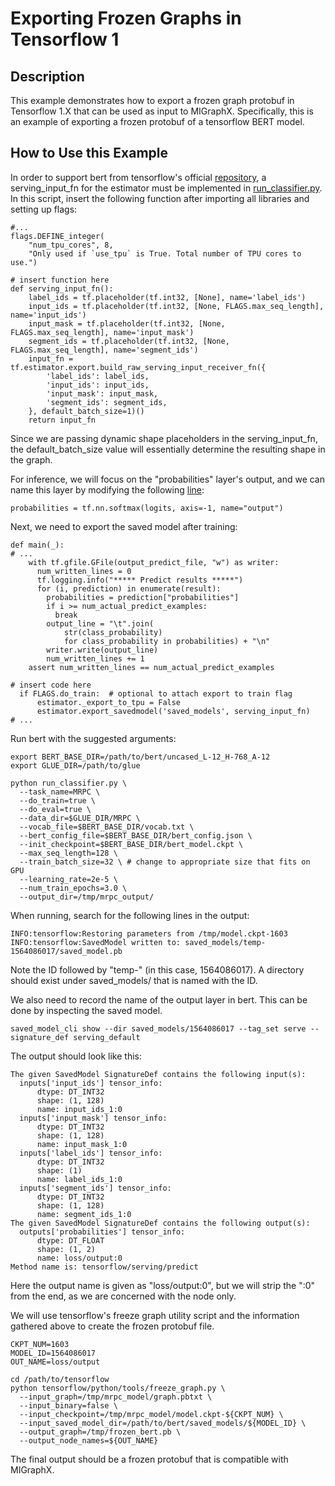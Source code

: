 # Exporting Frozen Graphs in Tensorflow 1

## Description
This example demonstrates how to export a frozen graph protobuf in Tensorflow 1.X that can be used as input to MIGraphX. Specifically, this is an example of exporting a frozen protobuf of a tensorflow BERT model. 

## How to Use this Example


In order to support bert from tensorflow's official [repository](https://github.com/google-research/bert), a serving_input_fn for the estimator must be implemented in [run_classifier.py](https://github.com/google-research/bert/blob/master/run_classifier.py). In this script, insert the following function after importing all libraries and setting up flags:

```
#...
flags.DEFINE_integer(
    "num_tpu_cores", 8,
    "Only used if `use_tpu` is True. Total number of TPU cores to use.")

# insert function here
def serving_input_fn():
    label_ids = tf.placeholder(tf.int32, [None], name='label_ids')
    input_ids = tf.placeholder(tf.int32, [None, FLAGS.max_seq_length], name='input_ids')
    input_mask = tf.placeholder(tf.int32, [None, FLAGS.max_seq_length], name='input_mask')
    segment_ids = tf.placeholder(tf.int32, [None, FLAGS.max_seq_length], name='segment_ids')
    input_fn = tf.estimator.export.build_raw_serving_input_receiver_fn({
        'label_ids': label_ids,
        'input_ids': input_ids,
        'input_mask': input_mask,
        'segment_ids': segment_ids,
    }, default_batch_size=1)()
    return input_fn
```

Since we are passing dynamic shape placeholders in the serving_input_fn, the default_batch_size value will essentially determine the resulting shape in the graph.

For inference, we will focus on the "probabilities" layer's output, and we can name this layer by modifying the following [line](https://github.com/google-research/bert/blob/master/run_classifier.py#L608):

```
probabilities = tf.nn.softmax(logits, axis=-1, name="output")

```

Next, we need to export the saved model after training:
```
def main(_):
# ...
    with tf.gfile.GFile(output_predict_file, "w") as writer:
      num_written_lines = 0
      tf.logging.info("***** Predict results *****")
      for (i, prediction) in enumerate(result):
        probabilities = prediction["probabilities"]
        if i >= num_actual_predict_examples:
          break
        output_line = "\t".join(
            str(class_probability)
            for class_probability in probabilities) + "\n" 
        writer.write(output_line)
        num_written_lines += 1 
    assert num_written_lines == num_actual_predict_examples

# insert code here
  if FLAGS.do_train:  # optional to attach export to train flag
      estimator._export_to_tpu = False
      estimator.export_savedmodel('saved_models', serving_input_fn)
# ...
```

Run bert with the suggested arguments:
```
export BERT_BASE_DIR=/path/to/bert/uncased_L-12_H-768_A-12
export GLUE_DIR=/path/to/glue

python run_classifier.py \
  --task_name=MRPC \
  --do_train=true \
  --do_eval=true \
  --data_dir=$GLUE_DIR/MRPC \
  --vocab_file=$BERT_BASE_DIR/vocab.txt \
  --bert_config_file=$BERT_BASE_DIR/bert_config.json \
  --init_checkpoint=$BERT_BASE_DIR/bert_model.ckpt \
  --max_seq_length=128 \
  --train_batch_size=32 \ # change to appropriate size that fits on GPU
  --learning_rate=2e-5 \
  --num_train_epochs=3.0 \
  --output_dir=/tmp/mrpc_output/
```

When running, search for the following lines in the output:
```
INFO:tensorflow:Restoring parameters from /tmp/model.ckpt-1603
INFO:tensorflow:SavedModel written to: saved_models/temp-1564086017/saved_model.pb
```

Note the ID followed by "temp-" (in this case, 1564086017). A directory should exist under saved_models/ that is named with the ID.

We also need to record the name of the output layer in bert. This can be done by inspecting the saved model.
```
saved_model_cli show --dir saved_models/1564086017 --tag_set serve --signature_def serving_default
```
The output should look like this:
```
The given SavedModel SignatureDef contains the following input(s):
  inputs['input_ids'] tensor_info:
      dtype: DT_INT32
      shape: (1, 128)
      name: input_ids_1:0
  inputs['input_mask'] tensor_info:
      dtype: DT_INT32
      shape: (1, 128)
      name: input_mask_1:0
  inputs['label_ids'] tensor_info:
      dtype: DT_INT32
      shape: (1)
      name: label_ids_1:0
  inputs['segment_ids'] tensor_info:
      dtype: DT_INT32
      shape: (1, 128)
      name: segment_ids_1:0
The given SavedModel SignatureDef contains the following output(s):
  outputs['probabilities'] tensor_info:
      dtype: DT_FLOAT
      shape: (1, 2)
      name: loss/output:0
Method name is: tensorflow/serving/predict

```
Here the output name is given as "loss/output:0", but we will strip the ":0" from the end, as we are concerned with the node only.

We will use tensorflow's freeze graph utility script and the information gathered above to create the frozen protobuf file. 

```
CKPT_NUM=1603
MODEL_ID=1564086017
OUT_NAME=loss/output

cd /path/to/tensorflow
python tensorflow/python/tools/freeze_graph.py \
  --input_graph=/tmp/mrpc_model/graph.pbtxt \
  --input_binary=false \
  --input_checkpoint=/tmp/mrpc_model/model.ckpt-${CKPT_NUM} \
  --input_saved_model_dir=/path/to/bert/saved_models/${MODEL_ID} \
  --output_graph=/tmp/frozen_bert.pb \
  --output_node_names=${OUT_NAME}
```

The final output should be a frozen protobuf that is compatible with MIGraphX.